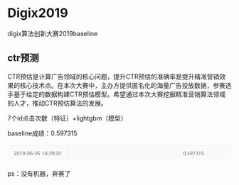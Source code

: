 # Digix2019
digix算法创新大赛2019baseline

ctr预测
--------

CTR预估是计算广告领域的核心问题，提升CTR预估的准确率是提升精准营销效果的核心技术点。在本次大赛中，主办方提供匿名化的海量广告投放数据，参赛选手基于给定的数据构建CTR预估模型。希望通过本次大赛挖掘精准营销算法领域的人才，推动CTR预估算法的发展。

7个id点击次数（特征）+lightgbm（模型）

baseline成绩：0.597315

![](https://github.com/zhangxiaoling/Digix2019/blob/master/pic1.png)

ps：没有机器，弃赛了
